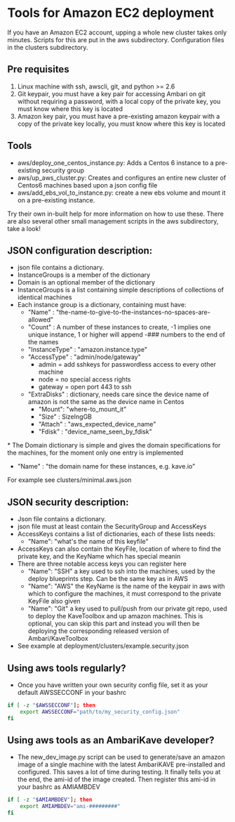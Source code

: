 # Tools for Amazon EC2 deployment

If you have an Amazon EC2 account, upping a whole new cluster takes only minutes. Scripts for this are put in the aws subdirectory. Configuration files in the clusters subdirectory.

## Pre requisites

1. Linux machine with ssh, awscli, git, and python &gt;= 2.6
2. Git keypair, you must have a key pair for accessing Ambari on git without requiring a password, with a local copy of the private key, you must know where this key is located
3. Amazon key pair, you must have a pre-existing amazon keypair with a copy of the private key locally, you must know where this key is located

## Tools

* aws/deploy\_one\_centos\_instance.py: Adds a Centos 6 instance to a pre-existing security group
* aws/up\_aws\_cluster.py: Creates and configures an entire new cluster of Centos6 machines based upon a json config file
* aws/add\_ebs\_vol\_to\_instance.py: create a new ebs volume and mount it on a pre-existing instance.

Try their own in-built help for more information on how to use these. There are also several other small management scripts in the aws subdirectory, take a look!

## JSON configuration description:

* json file contains a dictionary.
* InstanceGroups is a member of the dictionary
* Domain is an optional member of the dictionary
* InstanceGroups is a list containing simple descriptions of collections of identical machines
* Each instance group is a dictionary, containing must have:<ul>
	<li>"Name" : "the-name-to-give-to-the-instances-no-spaces-are-allowed"</li>
	<li>"Count" : A number of these instances to create, -1 implies one unique instance, 1 or higher will append -### numbers to the end of the names</li>
	<li>"InstanceType" : "amazon.instance.type"</li>
	<li>"AccessType" : "admin/node/gateway"
		<ul> <li>admin = add sshkeys for passwordless access to every other machine</li>
			<li>node = no special access rights</li>
			<li>gateway = open port 443 to ssh</li>
		</ul>
	 </li>
	<li>"ExtraDisks" : dictionary, needs care since the device name of amazon is not the same as the device name in Centos
		<ul> <li>"Mount": "where-to_mount_it"</li>
			<li>"Size" : SizeIngGB</li>
			<li>"Attach" : "aws_expected_device_name"</li>
			<li>"Fdisk" : "device_name_seen_by_fdisk"</li>
		</ul>
	 </li>
</ul>
* The Domain dictionary is simple and gives the domain specifications for the machines, for the moment only one entry is implemented<ul>
     <li>"Name" : "the domain name for these instances, e.g. kave.io"</li>
</ul>

For example see clusters/minimal.aws.json

## JSON security description:

* Json file contains a dictionary.
* json file must at least contain the SecurityGroup and AccessKeys
* AccessKeys contains a list of dictionaries, each of these lists needs:
		<ul> <li>"Name": "what's the name of this keyfile"</li>
		</ul>
* AccessKeys can also contain the KeyFile, location of where to find the private key, and the KeyName which has special meanin
* There are three notable access keys you can register here
		<ul> <li>"Name": "SSH" a key used to ssh into the machines, used by the deploy blueprints step. Can be the same key as in AWS</li>
		    <li>"Name": "AWS" the KeyName is the name of the keypair in aws with which to configure the machines, it must correspond to the private KeyFile also given</li>
		    <li>"Name": "Git" a key used to pull/push from our private git repo, used to deploy the KaveToolbox and up amazon machines. This is optional, you can skip this part and instead you will then be deploying the corresponding released version of Ambari/KaveToolbox</li>
		</ul>
* See example at deployment/clusters/example.security.json

## Using aws tools regularly?

* Once you have written your own security config file, set it as your default AWSSECCONF in your bashrc

```sh
if [ -z "$AWSSECCONF"]; then
    export AWSSECCONF="path/to/my_security_config.json"
fi
```

## Using aws tools as an AmbariKave developer?

* The new_dev_image.py script can be used to generate/save an amazon image of a single machine with the latest AmbariKAVE pre-installed and configured. This saves a lot of time during testing. It finally tells you at the end, the ami-id of the image created. Then register this ami-id in your bashrc as AMIAMBDEV

```sh
if [ -z "$AMIAMBDEV"]; then
    export AMIAMBDEV="ami-#########"
fi
```